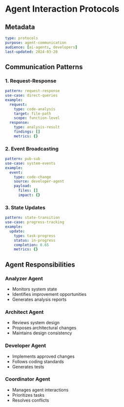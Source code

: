 # Agent Interaction Protocols

## Metadata
```yaml
type: protocols
purpose: agent-communication
audience: [ai-agents, developers]
last-updated: 2024-03-20
```

## Communication Patterns

### 1. Request-Response
```yaml
pattern: request-response
use-case: direct-queries
example:
  request:
    type: code-analysis
    target: file-path
    scope: function-level
  response:
    type: analysis-result
    findings: []
    metrics: {}
```

### 2. Event Broadcasting
```yaml
pattern: pub-sub
use-case: system-events
example:
  event:
    type: code-change
    source: developer-agent
    payload:
      files: []
      impact: {}
```

### 3. State Updates
```yaml
pattern: state-transition
use-case: progress-tracking
example:
  update:
    type: task-progress
    status: in-progress
    completion: 0.65
    metrics: {}
```

## Agent Responsibilities

### Analyzer Agent
- Monitors system state
- Identifies improvement opportunities
- Generates analysis reports

### Architect Agent
- Reviews system design
- Proposes architectural changes
- Maintains design consistency

### Developer Agent
- Implements approved changes
- Follows coding standards
- Generates tests

### Coordinator Agent
- Manages agent interactions
- Prioritizes tasks
- Resolves conflicts 